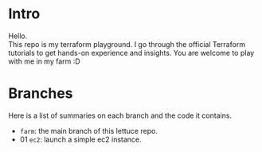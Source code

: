 # Intro    
Hello.    
This repo is my terraform playground. 
I go through the official Terraform tutorials to get hands-on experience and insights. You are welcome to play with me in my farm :D     
    
# Branches   
Here is a list of summaries on each branch and the code it contains.  
- `farm`: the main branch of this lettuce repo.  
- 01 `ec2`: launch a simple ec2 instance.  

